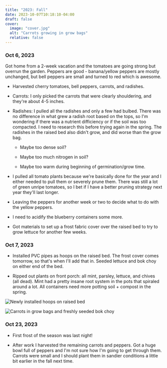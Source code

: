 ```yaml
---
title: "2023: Fall"
date: 2023-10-07T10:18:10-04:00
draft: false
cover:
  image: "cover.jpg"
  alt: "Carrots growing in grow bags"
  relative: false
---
```


### Oct 6, 2023

Got home from a 2-week vacation and the tomatoes are going strong but overrun the garden. Peppers are good - banana/yellow peppers are mostly unchanged, but bell peppers are small and turned to red which is awesome.

- Harvested cherry tomatoes, bell peppers, carrots, and radishes.

- Carrots: I only picked the carrots that were clearly shouldering, and they're about 4-5 inches.

- Radishes: I pulled all the radishes and only a few had bulbed. There was no difference in what grew a radish root based on the tops, so I'm wondering if there was a nutrient difficiency or if the soil was too compacted. I need to research this before trying again in the spring. The radishes in the raised bed also didn't grow, and did worse than the grow bag.

  - Maybe too dense soil?

  - Maybe too much nitrogen in soil?

  - Maybe too warm during beginning of germination/grow time.

- I pulled all tomato plants because we're basically done for the year and I either needed to pull them or severely prune them. There was still a lot of green unripe tomatoes, so I bet if I have a better pruning strategy next year they'll last longer.

- Leaving the peppers for another week or two to decide what to do with the yellow peppers.

- I need to acidify the blueberry containers some more.

- Got materials to set up a frost fabric cover over the raised bed to try to grow lettuce for another few weeks.

### Oct 7, 2023

- Installed PVC pipes as hoops on the raised bed. The frost cover comes tomorrow, so that's when I'll add that in. Seeded lettuce and bok choy on either end of the bed.

- Ripped out plants on front porch: all mint, parsley, lettuce, and chives (all dead). Mint had a pretty insane root system in the pots that spiraled around a lot. All containers need more potting soil + compost in the spring.

![Newly installed hoops on raised bed](./hoops.jpg)

![Carrots in grow bags and freshly seeded bok choy](./carrots.jpg)

### Oct 23, 2023

- First frost of the season was last night!

- After work I harvested the remaining carrots and peppers. Got a huge bowl full of peppers and I'm not sure how I'm going to get through them. Carrots were small and I should plant them in sandier conditions a little bit earlier in the fall next time.
